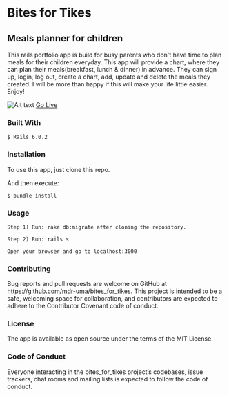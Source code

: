 # Bites for Tikes
## Meals planner for children 

This rails portfolio app is build for busy parents who don't have time to plan meals for their children everyday. This app will provide a chart, where they can plan their meals(breakfast, lunch & dinner) in advance. They can sign up, login, log out, create a chart, add, update and delete the meals they created. I will be more than happy if this will make your life little easier. Enjoy!

![Alt text](app/assets/images/bitesfortikes.png "image")
[Go Live](https://btf-heroku-rails.herokuapp.com/)
### Built With

    $ Rails 6.0.2

### Installation
To use this app, just clone this repo.

And then execute:

    $ bundle install

### Usage
    Step 1) Run: rake db:migrate after cloning the repository.

    Step 2) Run: rails s

    Open your browser and go to localhost:3000

### Contributing
Bug reports and pull requests are welcome on GitHub at https://github.com/mdr-uma/bites_for_tikes. This project is intended to be a safe, welcoming space for collaboration, and contributors are expected to adhere to the Contributor Covenant code of conduct.

### License
The app is available as open source under the terms of the MIT License.

### Code of Conduct
Everyone interacting in the bites_for_tikes project’s codebases, issue trackers, chat rooms and mailing lists is expected to follow the code of conduct.


